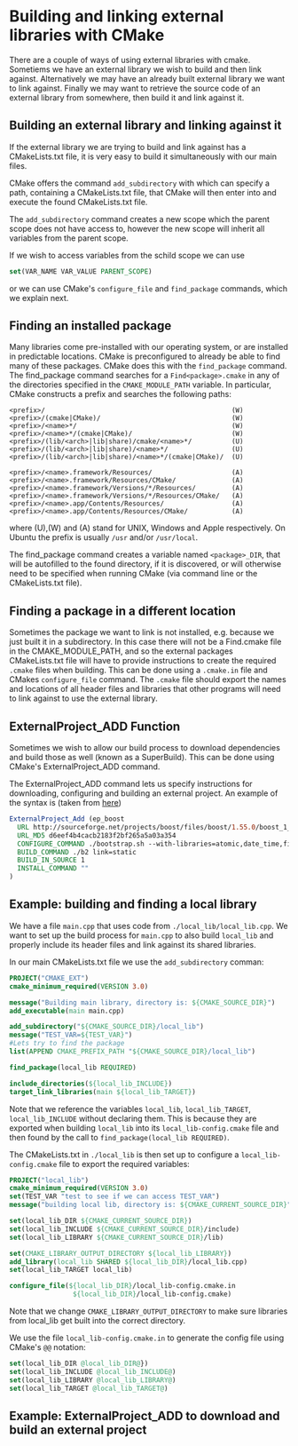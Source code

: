 # Building and linking external libraries with CMake

There are a couple of ways of using external libraries with cmake.
Sometiems we have an external library we wish to build and then link against.
Alternatively we may have an already built external library we want to link against.
Finally we may want to retrieve the source code of an external library from
somewhere, then build it and link against it.

## Building an external library and linking against it
If the external library we are trying to build and link against has a CMakeLists.txt
file, it is very easy to build it simultaneously with our main files.

CMake offers the command `add_subdirectory` with which can specify a path,
containing a CMakeLists.txt file, that CMake will then enter into and execute
the found CMakeLists.txt file.

The `add_subdirectory` command creates a new scope which the parent scope
does not have access to, however the new scope will inherit all variables
from the parent scope.

If we wish to access variables from the schild scope we can use
```cmake
set(VAR_NAME VAR_VALUE PARENT_SCOPE)
```
or we can use CMake's `configure_file` and `find_package` commands, which we
explain next.

## Finding an installed package

Many libraries come pre-installed with our operating system, or are installed
in predictable locations. CMake is preconfigured to already be able to find
many of these packages. CMake does this with the `find_package` command.
The find_package command searches for a `Find<package>.cmake` in any of the
directories specified in the `CMAKE_MODULE_PATH` variable. In particular,
CMake constructs a prefix and searches the following paths:
```
<prefix>/                                               (W)
<prefix>/(cmake|CMake)/                                 (W)
<prefix>/<name>*/                                       (W)
<prefix>/<name>*/(cmake|CMake)/                         (W)
<prefix>/(lib/<arch>|lib|share)/cmake/<name>*/          (U)
<prefix>/(lib/<arch>|lib|share)/<name>*/                (U)
<prefix>/(lib/<arch>|lib|share)/<name>*/(cmake|CMake)/  (U)

<prefix>/<name>.framework/Resources/                    (A)
<prefix>/<name>.framework/Resources/CMake/              (A)
<prefix>/<name>.framework/Versions/*/Resources/         (A)
<prefix>/<name>.framework/Versions/*/Resources/CMake/   (A)
<prefix>/<name>.app/Contents/Resources/                 (A)
<prefix>/<name>.app/Contents/Resources/CMake/           (A)
```
where (U),(W) and (A) stand for UNIX, Windows and Apple respectively.
On Ubuntu the prefix is usually `/usr` and/or `/usr/local`.

The find_package command creates a variable named `<package>_DIR`, that will
be autofilled to the found directory, if it is discovered, or will otherwise
need to be specified when running CMake (via command line or the CMakeLists.txt file).

## Finding a package in a different location

Sometimes the package we want to link is not installed, e.g. because we just built
it in a subdirectory. In this case there will not be a Find<package>.cmake file
in the CMAKE_MODULE_PATH, and so the external packages CMakeLists.txt file will
have to provide instructions to create the required `.cmake` files when building.
This can be done using a `.cmake.in` file and CMakes `configure_file` command.
The `.cmake` file should export the names and locations of all header files and
libraries that other programs will need to link against to use the external library.

## ExternalProject_ADD Function
Sometimes we wish to allow our build process to download dependencies and build
those as well (known as a SuperBuild). This can be done using CMake's ExternalProject_ADD
command.

The ExternalProject_ADD command lets us specify instructions for downloading,
configuring and building an external project. An example of the syntax is (taken from
  [here](https://github.com/Sarcasm/cmake-superbuild))
```cmake
ExternalProject_Add (ep_boost
  URL http://sourceforge.net/projects/boost/files/boost/1.55.0/boost_1_55_0.tar.bz2/download
  URL_MD5 d6eef4b4cacb2183f2bf265a5a03a354
  CONFIGURE_COMMAND ./bootstrap.sh --with-libraries=atomic,date_time,filesystem,program_options,system,thread
  BUILD_COMMAND ./b2 link=static
  BUILD_IN_SOURCE 1
  INSTALL_COMMAND ""
)
```
## Example: building and finding a local library

We have a file `main.cpp` that uses code from `./local_lib/local_lib.cpp`. We want
to set up the build process for `main.cpp` to also build `local_lib` and properly
include its header files and link against its shared libraries.

In our main CMakeLists.txt file we use the `add_subdirectory` comman:
```cmake
PROJECT("CMAKE_EXT")
cmake_minimum_required(VERSION 3.0)

message("Building main library, directory is: ${CMAKE_SOURCE_DIR}")
add_executable(main main.cpp)

add_subdirectory("${CMAKE_SOURCE_DIR}/local_lib")
message("TEST_VAR=${TEST_VAR}")
#Lets try to find the package
list(APPEND CMAKE_PREFIX_PATH "${CMAKE_SOURCE_DIR}/local_lib")

find_package(local_lib REQUIRED)

include_directories(${local_lib_INCLUDE})
target_link_libraries(main ${local_lib_TARGET})
```
Note that we reference the variables `local_lib`, `local_lib_TARGET`,
`local_lib_INCLUDE` without declaring them. This is because they are exported
when building `local_lib` into its `local_lib-config.cmake` file and then found
by the call to `find_package(local_lib REQUIRED)`.

The CMakeLists.txt in `./local_lib` is then set up to configure a `local_lib-config.cmake`
file to export the required variables:
```cmake
PROJECT("local_lib")
cmake_minimum_required(VERSION 3.0)
set(TEST_VAR "test to see if we can access TEST_VAR")
message("building local lib, directory is: ${CMAKE_CURRENT_SOURCE_DIR}")

set(local_lib_DIR ${CMAKE_CURRENT_SOURCE_DIR})
set(local_lib_INCLUDE ${CMAKE_CURRENT_SOURCE_DIR}/include)
set(local_lib_LIBRARY ${CMAKE_CURRENT_SOURCE_DIR}/lib)

set(CMAKE_LIBRARY_OUTPUT_DIRECTORY ${local_lib_LIBRARY})
add_library(local_lib SHARED ${local_lib_DIR}/local_lib.cpp)
set(local_lib_TARGET local_lib)

configure_file(${local_lib_DIR}/local_lib-config.cmake.in
                ${local_lib_DIR}/local_lib-config.cmake)

```
Note that we change `CMAKE_LIBRARY_OUTPUT_DIRECTORY` to make sure libraries
from local_lib get built into the correct directory.

We use the file `local_lib-config.cmake.in` to generate the config file using
CMake's `@@` notation:
```cmake
set(local_lib_DIR @local_lib_DIR@})
set(local_lib_INCLUDE @local_lib_INCLUDE@)
set(local_lib_LIBRARY @local_lib_LIBRARY@)
set(local_lib_TARGET @local_lib_TARGET@)
```

## Example: ExternalProject_ADD to download and build an external project
